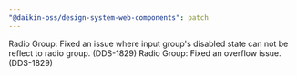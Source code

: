 ```yaml
---
"@daikin-oss/design-system-web-components": patch
---
```


Radio Group: Fixed an issue where input group's disabled state can not be reflect to radio group. (DDS-1829)
Radio Group: Fixed an overflow issue. (DDS-1829)

